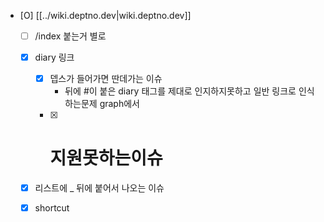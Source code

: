 - [O] [[../wiki.deptno.dev|wiki.deptno.dev]]
  - [ ] /index 붙는거 별로
  - [X] diary 링크
    - [X] 뎁스가 들어가면 딴데가는 이슈
      - 뒤에 #이 붙은 diary 태그를 제대로 인지하지못하고  일반 링크로 인식하는문제 graph에서
    - [X] # 지원못하는이슈
  - [X] 리스트에 _ 뒤에 붙어서 나오는 이슈
  - [X] shortcut

